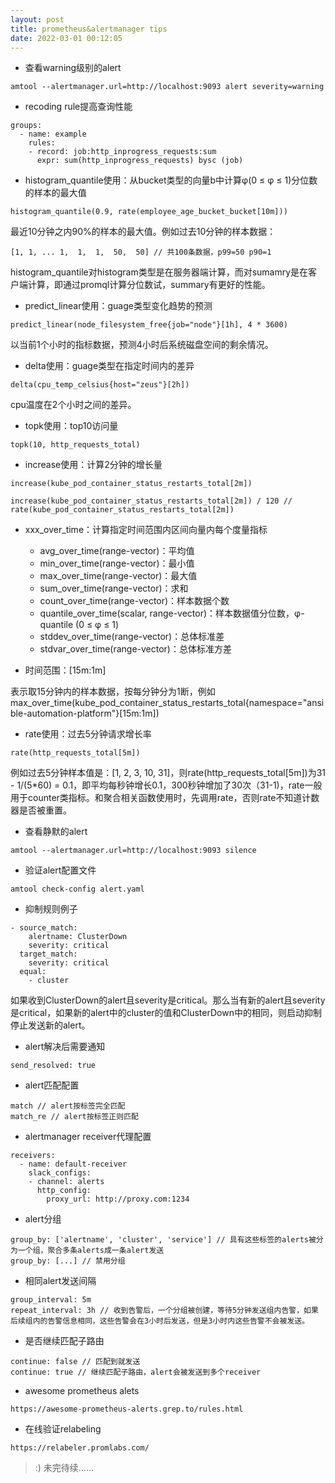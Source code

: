 ```yaml
---
layout: post
title: prometheus&alertmanager tips
date: 2022-03-01 00:12:05
---
```


- 查看warning级别的alert

```
amtool --alertmanager.url=http://localhost:9093 alert severity=warning
```

- recoding rule提高查询性能

```
groups:
  - name: example
    rules:
    - record: job:http_inprogress_requests:sum
      expr: sum(http_inprogress_requests) bysc (job)
```

- histogram_quantile使用：从bucket类型的向量b中计算φ(0 ≤ φ ≤ 1)分位数的样本的最大值

```
histogram_quantile(0.9, rate(employee_age_bucket_bucket[10m]))
```

最近10分钟之内90%的样本的最大值。例如过去10分钟的样本数据：

```
[1, 1, ... 1,  1,  1,  50,  50] // 共100条数据，p99=50 p90=1
```

histogram_quantile对histogram类型是在服务器端计算，而对sumamry是在客户端计算，即通过promql计算分位数试，summary有更好的性能。

- predict_linear使用：guage类型变化趋势的预测

```
predict_linear(node_filesystem_free{job="node"}[1h], 4 * 3600)
```

以当前1个小时的指标数据，预测4小时后系统磁盘空间的剩余情况。

- delta使用：guage类型在指定时间内的差异

```
delta(cpu_temp_celsius{host="zeus"}[2h])
```

cpu温度在2个小时之间的差异。

- topk使用：top10访问量

```
topk(10, http_requests_total)
```

- increase使用：计算2分钟的增长量

```
increase(kube_pod_container_status_restarts_total[2m])

increase(kube_pod_container_status_restarts_total[2m]) / 120 // rate(kube_pod_container_status_restarts_total[2m])
```

- xxx_over_time：计算指定时间范围内区间向量内每个度量指标

  - avg_over_time(range-vector)：平均值
  - min_over_time(range-vector)：最小值
  - max_over_time(range-vector)：最大值
  - sum_over_time(range-vector)：求和
  - count_over_time(range-vector)：样本数据个数
  - quantile_over_time(scalar, range-vector)：样本数据值分位数，φ-quantile (0 ≤ φ ≤ 1)
  - stddev_over_time(range-vector)：总体标准差
  - stdvar_over_time(range-vector)：总体标准方差

- 时间范围：[15m:1m]

表示取15分钟内的样本数据，按每分钟分为1断，例如max_over_time(kube_pod_container_status_restarts_total{namespace="ansible-automation-platform"}[15m:1m])

- rate使用：过去5分钟请求增长率

```
rate(http_requests_total[5m])
```

例如过去5分钟样本值是：[1, 2, 3, 10, 31]，则rate(http_requests_total[5m])为31 - 1/(5*60) = 0.1，即平均每秒钟增长0.1，300秒钟增加了30次（31-1)，rate一般用于counter类指标。和聚合相关函数使用时，先调用rate，否则rate不知道计数器是否被重置。

- 查看静默的alert

```
amtool --alertmanager.url=http://localhost:9093 silence
```

- 验证alert配置文件

```
amtool check-config alert.yaml
```

- 抑制规则例子

```
- source_match:
    alertname: ClusterDown
    severity: critical
  target_match:
    severity: critical
  equal:
    - cluster
```

如果收到ClusterDown的alert且severity是critical。那么当有新的alert且severity是critical，如果新的alert中的cluster的值和ClusterDown中的相同，则启动抑制停止发送新的alert。

- alert解决后需要通知

```
send_resolved: true
```

- alert匹配配置

```
match // alert按标签完全匹配
match_re // alert按标签正则匹配
```

- alertmanager receiver代理配置

```
receivers:
  - name: default-receiver
    slack_configs:
    - channel: alerts
      http_config:
        proxy_url: http://proxy.com:1234
```

- alert分组

```
group_by: ['alertname', 'cluster', 'service'] // 具有这些标签的alerts被分为一个组，聚合多条alerts成一条alert发送
group_by: [...] // 禁用分组
```

- 相同alert发送间隔

```
group_interval: 5m
repeat_interval: 3h // 收到告警后，一个分组被创建，等待5分钟发送组内告警，如果后续组内的告警信息相同，这些告警会在3小时后发送，但是3小时内这些告警不会被发送。
```

- 是否继续匹配子路由

```
continue: false // 匹配到就发送
continue: true // 继续匹配子路由，alert会被发送到多个receiver
```

- awesome prometheus alets

```
https://awesome-prometheus-alerts.grep.to/rules.html
```

- 在线验证relabeling

```
https://relabeler.promlabs.com/
```

> :) 未完待续......
